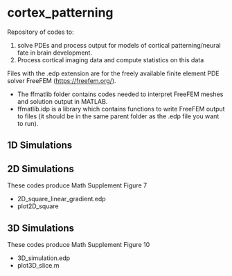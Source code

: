 # cortex_patterning
Repository of codes to: 

1. solve PDEs and process output for models of cortical patterning/neural fate in brain development.
2. Process cortical imaging data and compute statistics on this data

Files with the .edp extension are for the freely available finite element PDE solver FreeFEM (https://freefem.org/). 

* The ffmatlib folder contains codes needed to interpret FreeFEM meshes and solution output in MATLAB.
* ffmatlib.idp is a library which contains functions to write FreeFEM output to files (it should be in the same parent folder as the .edp file you want to run).

## 1D Simulations

## 2D Simulations
These codes produce Math Supplement Figure 7
* 2D_square_linear_gradient.edp
* plot2D_square

## 3D Simulations
These codes produce Math Supplement Figure 10
* 3D_simulation.edp
* plot3D_slice.m 

